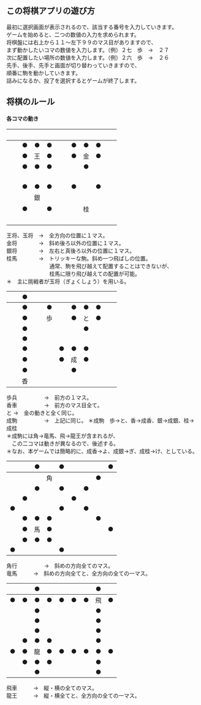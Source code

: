 ## この将棋アプリの遊び方

最初に選択画面が表示されるので、該当する番号を入力していきます。  
ゲームを始めると、二つの数値の入力を求められます。  
将棋盤には右上から１１〜左下９９のマス目がありますので、  
まず動かしたいコマの数値を入力します。（例）２七　歩　→　２７  
次に配置したい場所の数値を入力します。（例）２六　歩　→　２６  
先手、後手、先手と画面が切り替わっていきますので、  
順番に駒を動かしていきます。  
詰みになるか、投了を選択するとゲームが終了します。  

## 将棋のルール

#### 各コマの動き

|　|　|　|　|　|　|　|　|　|
|:---:|:---:|:---:|:---:|:---:|:---:|:---:|:---:|:---:|
|　|● |● |● |　|● |● |● |　|
|　|● |王|● |　|● |金|● |　|
|　|● |● |● |　|　|● |　|　|
|　|　|　|　|　|　|　|　|　|
|　|● |● |● |　|● |　|● |　|
|　|　|銀 |　|　|　|　|　|　|
|　|● |　|● |　|　|桂|　|　|
|　|　|　|　|　|　|　|　|　|

王将、玉将　→　全方向の位置に１マス。  
金将　　　　→　斜め後ろ以外の位置に１マス。  
銀将　　　　→　左右と真後ろ以外の位置に１マス。  
桂馬　　　　→　トリッキーな駒。斜め一つ飛ばしの位置。  
　　　　　　　　通常、駒を飛び越えて配置することはできないが、  
　　　　　　　　桂馬に限り飛び越えての配置が可能。  
＊　主に挑戦者が玉将（ぎょくしょう）を用いる。    

|　|● |　|　|　|　|　|　|　|
|:---:|:---:|:---:|:---:|:---:|:---:|:---:|:---:|:---:|
|　|● |　|● |　|● |● |● |　|
|　|● |　|歩|　|● |と|● |　|
|　|● |　|　|　|　|● |　|　|
|　|● |　|　|　|　|　|　|　|
|　|● |　|　|● |● |● |　|　|
|　|● |　|　|● |成|● |　|　|
|　|● |　|　|　|● |　|　|　|
|　|香|　|　|　|　|　|　|　|

歩兵　　　　　→　前方の１マス。  
香車　　　　　→　前方のマス目全て。  
と          →　金の動きと全く同じ。  
成駒　　　　　→　上記に同じ。
＊成駒　歩→と、香→成香、銀→成銀、桂→成桂  
＊成駒には角→竜馬、飛→龍王が含まれるが、  
　この二コマは動きが異なるので、後述する。  
＊なお、本ゲームでは簡略的に、成香→よ、成銀→ぎ、成桂→け、としている。  

|　|　|● |　|● |　|　|　|● |
|:---:|:---:|:---:|:---:|:---:|:---:|:---:|:---:|:---:|
|　|　|　|角|　|　|　|● |　|
|　|　|● |　|● |　|● |　|　|
|　|● |　|　|　|● |　|　|　|
|● |　|　|　|● |　|● |　|　|
|　|● |● |● |　|　|　|● |　|
|　|● |馬|● |　|　|　|　|● |
|　|● |● |● |　|　|　|　|　|
|● |　|　|　|● |　|　|　|　|

角行　　　　　→　斜めの方向全てのマス。  
竜馬　　　→　斜めの方向全てと、全方向の全ての一マス。  

|　|　|● |　|　|　|　|● |　|
|:---:|:---:|:---:|:---:|:---:|:---:|:---:|:---:|:---:|
|● |● |● |● |● |● |● |飛|● |
|　|　|● |　|　|　|　|● |　|
|　|　|● |　|　|　|　|● |　|
|　|　|● |　|　|　|　|● |　|
|　|● |● |● |　|　|　|● |　|
|● |● |龍|● |● |● |● |● |● |
|　|● |● |● |　|　|　|● |　|
|　|　|● |　|　|　|　|● |　|

飛車　　　→　縦・横の全てのマス。  
龍王　　　→　縦・横全てと、全方向の全ての一マス。  
